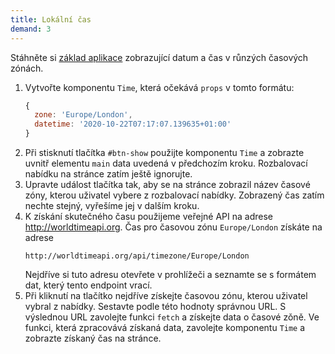 ```yaml
---
title: Lokální čas
demand: 3
---
```


Stáhněte si [základ aplikace](assets/svetovy-cas-zadani.zip) zobrazující datum a čas v růnzých časových zónách.

1. Vytvořte komponentu `Time`, která očekává `props` v tomto formátu:
   ```js
   {
     zone: 'Europe/London',
     datetime: '2020-10-22T07:17:07.139635+01:00'
   }
   ```
1. Při stisknutí tlačítka `#btn-show` použijte komponentu `Time` a zobrazte uvnitř elementu `main` data uvedená v předchozím kroku. Rozbalovací nabídku na stránce zatím ještě ignorujte.
1. Upravte událost tlačítka tak, aby se na stránce zobrazil název časové zóny, kterou uživatel vybere z rozbalovací nabídky. Zobrazený čas zatím nechte stejný, vyřešíme jej v dalším kroku.
1. K získání skutečného času použijeme veřejné API na adrese http://worldtimeapi.org. Čas pro časovou zónu `Europe/London` získáte na adrese
   ```
   http://worldtimeapi.org/api/timezone/Europe/London
   ```
   Nejdříve si tuto adresu otevřete v prohlížeči a seznamte se s formátem dat, který tento endpoint vrací.
1. Při kliknutí na tlačítko nejdříve získejte časovou zónu, kterou uživatel vybral z nabídky. Sestavte podle této hodnoty správnou URL. S výslednou URL zavolejte funkci `fetch` a získejte data o časové zǒně. Ve funkci, která zpracovává získaná data, zavolejte komponentu `Time` a zobrazte získaný čas na stránce.
